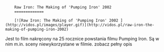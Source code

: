 
        Raw Iron: The Making of 'Pumping Iron' 2002 
        =============
        
        [![Raw Iron: The Making of 'Pumping Iron' 2002 ](http://vidos.pl/images/player.gif)](http://vidos.pl/raw-iron-the-making-of-pumping-iron-2002)
        
        
 Jest to film nakręcony na 25 rocznice powstania filmu Pumping Iron. Są w nim m.in. sceny niewykorzystane w filmie. zobacz pełny opis
    